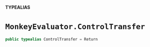 **TYPEALIAS**

# `MonkeyEvaluator.ControlTransfer`

```swift
public typealias ControlTransfer = Return
```
